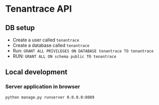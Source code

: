 # Tenantrace API


## DB setup
- Create a user called `tenantrace`
- Create a database called `tenantrace`
- Run: `GRANT ALL PRIVILEGES ON DATABASE tenantrace TO tenantrace`
- RUN: `GRANT ALL ON schema public TO tenantrace`


## Local development
### Server application in browser
`python manage.py runserver 0.0.0.0:8089`